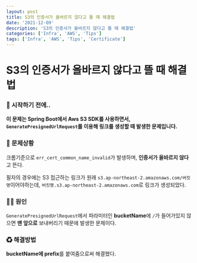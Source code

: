 ```yaml
---
layout: post
title: S3의 인증서가 올바르지 않다고 뜰 때 해결법
date: '2021-12-09'
description: 'S3의 인증서가 올바르지 않다고 뜰 때 해결법'
categories: ['Infra', 'AWS', 'Tips']
tags: ['Infra', 'AWS', 'Tips', 'Certificate']
---
```

# S3의 인증서가 올바르지 않다고 뜰 때 해결법

### 🎊 시작하기 전에..

**이 문제는 Spring Boot에서 Aws S3 SDK를 사용하면서, `GeneratePresignedUrlRequest`를 이용해 링크를 생성할 때 발생한 문제입니다.**

### 🐛 문제상황

크롬기준으로 `err_cert_common_name_invalid`가 발생하며, **인증서가 올바르지 않다**고 뜬다.

필자의 경우에는 S3 접근하는 링크가 원래 `s3.ap-northeast-2.amazonaws.com/버킷명`이어야하는데,  `버킷명.s3.ap-northeast-2.amazonaws.com`로 링크가 생성되었다.

### 🏴‍☠️ 원인

`GeneratePresignedUrlRequest`에서 파라미터인 **bucketName**에 `/`가 들어가있지 않으면 **맨 앞으로** 보내버리기 때문에 발생한 문제이다. 

### ♻ 해결방법

**bucketName에 prefix**를 붙여줌으로써 해결했다.